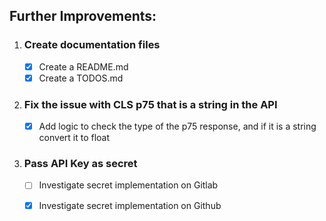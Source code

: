 ## Further Improvements:


1. ### **Create documentation files**
    - [x] Create a README.md
    - [x] Create a TODOS.md
2. ### **Fix the issue with CLS p75 that is a string in the API**
    - [x] Add logic to check the type of the p75 response, and if it is a string convert it to float
3. ### **Pass API Key as secret**
    - [ ] Investigate secret implementation on Gitlab
    - [x] Investigate secret implementation on Github

